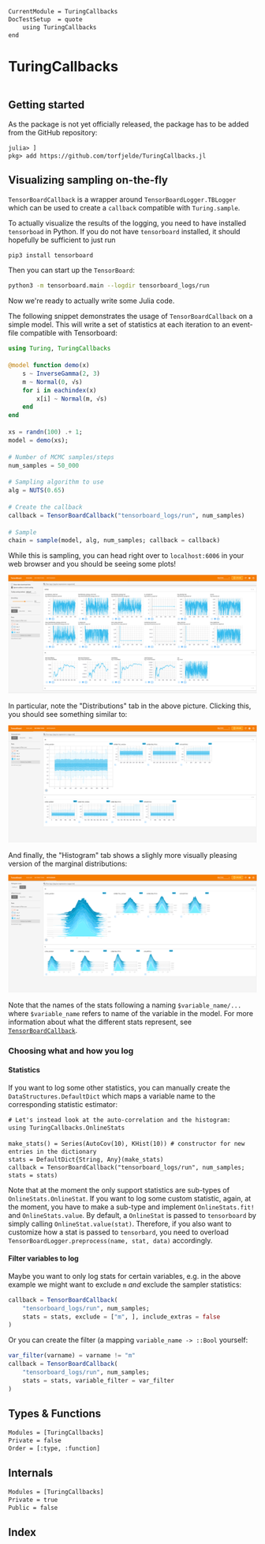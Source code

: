 ```@meta
CurrentModule = TuringCallbacks
DocTestSetup  = quote
    using TuringCallbacks
end
```

# TuringCallbacks

```@contents
```

## Getting started
As the package is not yet officially released, the package has to be added from the GitHub repository:
```@example
julia> ]
pkg> add https://github.com/torfjelde/TuringCallbacks.jl
```

## Visualizing sampling on-the-fly
`TensorBoardCallback` is a wrapper around `TensorBoardLogger.TBLogger` which can be used to create a `callback` compatible with `Turing.sample`.

To actually visualize the results of the logging, you need to have installed `tensorboad` in Python. If you do not have `tensorboard` installed,
it should hopefully be sufficient to just run
```sh
pip3 install tensorboard
```
Then you can start up the `TensorBoard`:
```sh
python3 -m tensorboard.main --logdir tensorboard_logs/run
```
Now we're ready to actually write some Julia code.

The following snippet demonstrates the usage of `TensorBoardCallback` on a simple model. 
This will write a set of statistics at each iteration to an event-file compatible with Tensorboard:

```julia
using Turing, TuringCallbacks

@model function demo(x)
    s ~ InverseGamma(2, 3)
    m ~ Normal(0, √s)
    for i in eachindex(x)
        x[i] ~ Normal(m, √s)
    end
end

xs = randn(100) .+ 1;
model = demo(xs);

# Number of MCMC samples/steps
num_samples = 50_000

# Sampling algorithm to use
alg = NUTS(0.65)

# Create the callback
callback = TensorBoardCallback("tensorboard_logs/run", num_samples)

# Sample
chain = sample(model, alg, num_samples; callback = callback)
```

While this is sampling, you can head right over to `localhost:6006` in your web browser and you should be seeing some plots!

![TensorBoard dashboard](assets/tensorboard_demo_initial_screen.png)

In particular, note the "Distributions" tab in the above picture. Clicking this, you should see something similar to:

![TensorBoard dashboard](assets/tensorboard_demo_distributions_screen.png)

And finally, the "Histogram" tab shows a slighly more visually pleasing version of the marginal distributions:

![TensorBoard dashboard](assets/tensorboard_demo_histograms_screen.png)

Note that the names of the stats following a naming `$variable_name/...` where `$variable_name` refers to name of the variable in the model.
For more information about what the different stats represent, see [`TensorBoardCallback`](@ref).

### Choosing what and how you log
#### Statistics
If you want to log some other statistics, you can manually create the `DataStructures.DefaultDict` which maps a variable name to the corresponding statistic estimator:
```
# Let's instead look at the auto-correlation and the histogram:
using TuringCallbacks.OnlineStats

make_stats() = Series(AutoCov(10), KHist(10)) # constructor for new entries in the dictionary
stats = DefaultDict{String, Any}(make_stats)
callback = TensorBoardCallback("tensorboard_logs/run", num_samples; stats = stats)
```

Note that at the moment the only support statistics are sub-types of `OnlineStats.OnlineStat`. If you want to log some custom statistic, again, at the moment, you have to make a sub-type and implement `OnlineStats.fit!` and `OnlineStats.value`. By default, a `OnlineStat` is passed to `tensorboard` by simply calling `OnlineStat.value(stat)`. Therefore, if you also want to customize how a stat is passed to `tensorbard`, you need to overload `TensorBoardLogger.preprocess(name, stat, data)` accordingly.

#### Filter variables to log
Maybe you want to only log stats for certain variables, e.g. in the above example we might want to exclude `m` *and* exclude the sampler statistics:
```julia
callback = TensorBoardCallback(
    "tensorboard_logs/run", num_samples;
    stats = stats, exclude = ["m", ], include_extras = false
)
```
Or you can create the filter (a mapping `variable_name -> ::Bool` yourself:
```julia
var_filter(varname) = varname != "m"
callback = TensorBoardCallback(
    "tensorboard_logs/run", num_samples;
    stats = stats, variable_filter = var_filter
)
```

## Types & Functions

```@autodocs
Modules = [TuringCallbacks]
Private = false
Order = [:type, :function]
```

## Internals
```@autodocs
Modules = [TuringCallbacks]
Private = true
Public = false
```

## Index

```@index
```
